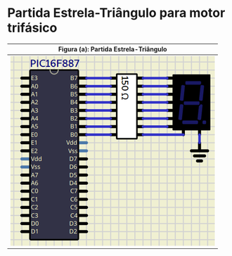 # Partida Estrela-Triângulo para motor trifásico

| Figura (a): Partida Estrela-Triângulo |
|:------------------:|
| ![circuito](https://github.com/JoseWRPereira/ddp/blob/master/_posts/tUcPIC/c1-disp7seg/disp7segCont.gif) |
